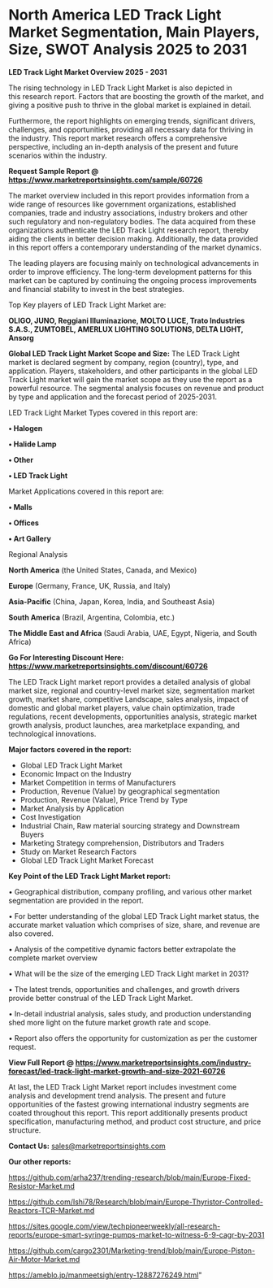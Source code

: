 # North America LED Track Light Market Segmentation, Main Players, Size, SWOT Analysis 2025 to 2031

<Strong> LED Track Light Market Overview 2025 - 2031</strong>

The rising technology in LED Track Light Market is also depicted in this research report. Factors that are boosting the growth of the market, and giving a positive push to thrive in the global market is explained in detail.

Furthermore, the report highlights on emerging trends, significant drivers, challenges, and opportunities, providing all necessary data for thriving in the industry. This report market research offers a comprehensive perspective, including an in-depth analysis of the present and future scenarios within the industry.

<strong>Request Sample Report @ <a href=https://www.marketreportsinsights.com/sample/60726>https://www.marketreportsinsights.com/sample/60726</a></strong>

The market overview included in this report provides information from a wide range of resources like government organizations, established companies, trade and industry associations, industry brokers and other such regulatory and non-regulatory bodies. The data acquired from these organizations authenticate the LED Track Light research report, thereby aiding the clients in better decision making. Additionally, the data provided in this report offers a contemporary understanding of the market dynamics.

The leading players are focusing mainly on technological advancements in order to improve efficiency. The long-term development patterns for this market can be captured by continuing the ongoing process improvements and financial stability to invest in the best strategies.

Top Key players of LED Track Light Market are:

<strong>OLIGO, JUNO, Reggiani Illuminazione, MOLTO LUCE, Trato Industries S.A.S., ZUMTOBEL, AMERLUX LIGHTING SOLUTIONS, DELTA LIGHT, Ansorg</strong>

<strong><b>Global LED Track Light Market Scope and Size:</b></strong>
The LED Track Light market is declared segment by company, region (country), type, and application. Players, stakeholders, and other participants in the global LED Track Light market will gain the market scope as they use the report as a powerful resource. The segmental analysis focuses on revenue and product by type and application and the forecast period of 2025-2031.

LED Track Light Market Types covered in this report are:

<strong>• Halogen

• Halide Lamp

• Other

• LED Track Light</strong>

Market Applications covered in this report are:

<strong>• Malls

• Offices

• Art Gallery</strong> 

Regional Analysis

<strong>North America</strong> (the United States, Canada, and Mexico)

<strong>Europe</strong> (Germany, France, UK, Russia, and Italy)

<strong>Asia-Pacific</strong> (China, Japan, Korea, India, and Southeast Asia)

<strong>South America</strong> (Brazil, Argentina, Colombia, etc.)

<strong>The Middle East and Africa</strong> (Saudi Arabia, UAE, Egypt, Nigeria, and South Africa)

<strong>Go For Interesting Discount Here: <a href=https://www.marketreportsinsights.com/discount/60726>https://www.marketreportsinsights.com/discount/60726</a></strong>

The LED Track Light market report provides a detailed analysis of global market size, regional and country-level market size, segmentation market growth, market share, competitive Landscape, sales analysis, impact of domestic and global market players, value chain optimization, trade regulations, recent developments, opportunities analysis, strategic market growth analysis, product launches, area marketplace expanding, and technological innovations.

<strong><b>Major factors covered in the report:</b></strong>
<ul>
  <li>Global LED Track Light Market </li>
  <li>Economic Impact on the Industry</li>
  <li>Market Competition in terms of Manufacturers</li>
  <li>Production, Revenue (Value) by geographical segmentation</li>
  <li>Production, Revenue (Value), Price Trend by Type</li>
  <li>Market Analysis by Application</li>
  <li>Cost Investigation</li>
  <li>Industrial Chain, Raw material sourcing strategy and Downstream Buyers</li>
  <li>Marketing Strategy comprehension, Distributors and Traders</li>
  <li>Study on Market Research Factors</li>
  <li>Global LED Track Light Market Forecast</li>
</ul>

<strong><b>Key Point of the LED Track Light Market report:</b></strong>

• Geographical distribution, company profiling, and various other market segmentation are provided in the report.

• For better understanding of the global LED Track Light market status, the accurate market valuation which comprises of size, share, and revenue are also covered.

• Analysis of the competitive dynamic factors better extrapolate the complete market overview

• What will be the size of the emerging LED Track Light market in 2031?

• The latest trends, opportunities and challenges, and growth drivers provide better construal of the LED Track Light Market.

• In-detail industrial analysis, sales study, and production understanding shed more light on the future market growth rate and scope.

• Report also offers the opportunity for customization as per the customer request.

<strong><b>View Full Report @ <a href=https://www.marketreportsinsights.com/industry-forecast/led-track-light-market-growth-and-size-2021-60726>https://www.marketreportsinsights.com/industry-forecast/led-track-light-market-growth-and-size-2021-60726</a></b></strong>


At last, the LED Track Light Market report includes investment come analysis and development trend analysis. The present and future opportunities of the fastest growing international industry segments are coated throughout this report. This report additionally presents product specification, manufacturing method, and product cost structure, and price structure.

<strong>Contact Us:</strong>
sales@marketreportsinsights.com

<strong>Our other reports:</strong>

<a href=https://github.com/arha237/trending-research/blob/main/Europe-Fixed-Resistor-Market.md>https://github.com/arha237/trending-research/blob/main/Europe-Fixed-Resistor-Market.md</a>

<a href=https://github.com/Ishi78/Research/blob/main/Europe-Thyristor-Controlled-Reactors-TCR-Market.md>https://github.com/Ishi78/Research/blob/main/Europe-Thyristor-Controlled-Reactors-TCR-Market.md</a>

<a href=https://sites.google.com/view/techpioneerweekly/all-research-reports/europe-smart-syringe-pumps-market-to-witness-6-9-cagr-by-2031>https://sites.google.com/view/techpioneerweekly/all-research-reports/europe-smart-syringe-pumps-market-to-witness-6-9-cagr-by-2031</a>

<a href=https://github.com/cargo2301/Marketing-trend/blob/main/Europe-Piston-Air-Motor-Market.md>https://github.com/cargo2301/Marketing-trend/blob/main/Europe-Piston-Air-Motor-Market.md</a>

<a href=https://ameblo.jp/manmeetsigh/entry-12887276249.html>https://ameblo.jp/manmeetsigh/entry-12887276249.html</a>"
